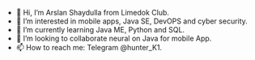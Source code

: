 - 👋 Hi, I’m Arslan Shaydulla from  Limedok Club.
- 👀 I’m interested in mobile apps, Java SE, DevOPS and cyber security.
- 🌱 I’m currently learning Java ME, Python and  SQL.
- 💞️ I’m looking to collaborate neural on  Java  for  mobile App.
- 📫 How to reach me: Telegram @hunter_K1.


